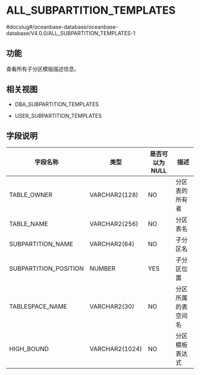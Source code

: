 ALL_SUBPARTITION_TEMPLATES 
===============================================
#docslug#/oceanbase-database/oceanbase-database/V4.0.0/ALL_SUBPARTITION_TEMPLATES-1


功能 
-----------

查看所有子分区模版描述信息。

相关视图 
-------------

* DBA_SUBPARTITION_TEMPLATES

  

* USER_SUBPARTITION_TEMPLATES

  




字段说明 
-------------



|       **字段名称**        |     **类型**     | **是否可以为 NULL** |  **描述**   |
|-----------------------|----------------|----------------|-----------|
| TABLE_OWNER           | VARCHAR2(128)  | NO             | 分区表的所有者   |
| TABLE_NAME            | VARCHAR2(256)  | NO             | 分区表名      |
| SUBPARTITION_NAME     | VARCHAR2(64)   | NO             | 子分区名      |
| SUBPARTITION_POSITION | NUMBER         | YES            | 子分区位置     |
| TABLESPACE_NAME       | VARCHAR2(30)   | NO             | 分区所属的表空间名 |
| HIGH_BOUND            | VARCHAR2(1024) | NO             | 分区模板表达式   |



